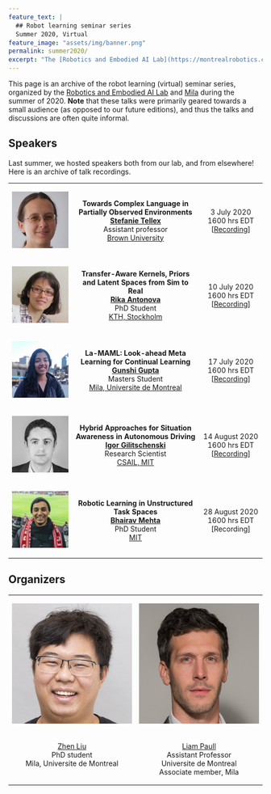 ```yaml
---
feature_text: |
  ## Robot learning seminar series
  Summer 2020, Virtual
feature_image: "assets/img/banner.png"
permalink: summer2020/
excerpt: "The [Robotics and Embodied AI Lab](https://montrealrobotics.ca/) and [Mila](https://mila.quebec/en/) hosted a robot learning seminar series; a set of virtual talks by researchers in this field. Seminars usually take place at 1600 hrs Eastern time on Fridays."
---
```


This page is an archive of the robot learning (virtual) seminar series, organized by the [Robotics and Embodied AI Lab](https://montrealrobotics.ca/) and [Mila](https://mila.quebec/en/) during the summer of 2020. **Note** that these talks were primarily geared towards a small audience (as opposed to our future editions), and thus the talks and discussions are often quite informal.

## Speakers

Last summer, we hosted speakers both from our lab, and from elsewhere! Here is an archive of talk recordings.

<table>
    <!-- Stefanie Tellex -->
    <tr valign="middle">
        <td style="width:25%">
            <div class="col-xs-3">
                <p align="center">
                    <img class="people-pic" src="assets/img/summer2020/stefanie.jpg">
                </p>
            </div>
        </td>
        <td style="width:50%">
            <p align="center">
                <b>Towards Complex Language in Partially Observed Environments</b>
                <br>
                <a href="https://cs.brown.edu/people/stellex/" target="_blank"><b>Stefanie Tellex</b></a>
                <br>
                Assistant professor
                <br>
                <a href="https://www.brown.edu/" target="_blank">Brown University</a>
            </p>
        </td>
        <td style="width:25%">
        	<p align="center">
        		3 July 2020
                <br>
                1600 hrs EDT
                <br>
                [<a href="https://www.youtube.com/watch?v=VqSb-ZZuIwI&ab_channel=Montr%C3%A9alRoboticsandEmbodiedAILab" target="_blank">Recording</a>]
        	</p>
        </td>
    </tr>
    <!-- Rika Antonova -->
    <tr valign="middle">
        <td style="width:25%">
            <div class="col-xs-3">
                <p align="center">
                    <img class="people-pic" src="assets/img/summer2020/rika.jpg">
                </p>
            </div>
        </td>
        <td style="width:50%">
            <p align="center">
                <b>Transfer-Aware Kernels, Priors and Latent Spaces from Sim to Real</b>
                <br>
                <a href="https://www.kth.se/profile/antonova" target="_blank"><b>Rika Antonova</b></a>
                <br>
                PhD Student
                <br>
                <a href="https://www.kth.se/" target="_blank">KTH, Stockholm</a>
            </p>
        </td>
        <td style="width:25%">
            <p align="center">
                10 July 2020
                <br>
                1600 hrs EDT
                <br>
                [<a href="https://www.youtube.com/watch?v=5hILdzazTVY&ab_channel=Montr%C3%A9alRoboticsandEmbodiedAILab" target="_blank">Recording</a>]
            </p>
        </td>
    </tr>
    <!-- Gunshi Gupta -->
    <tr valign="middle">
        <td style="width:25%">
            <div class="col-xs-3">
                <p align="center">
                    <img class="people-pic" src="assets/img/summer2020/gunshi.jpg">
                </p>
            </div>
        </td>
        <td style="width:50%">
            <p align="center">
                <b>La-MAML: Look-ahead Meta Learning for Continual Learning</b>
                <br>
                <a href="https://www.linkedin.com/in/gunshi-gupta/" target="_blank"><b>Gunshi Gupta</b></a>
                <br>
                Masters Student
                <br>
                <a href="https://www.kth.se/" target="_blank">Mila, Universite de Montreal</a>
            </p>
        </td>
        <td style="width:25%">
            <p align="center">
                17 July 2020
                <br>
                1600 hrs EDT
                <br>
                [<a href="https://youtu.be/Ks4oN5ON8EY?t=105" target="_blank">Recording</a>]
            </p>
        </td>
    </tr>
    <!-- Igor Gilitschenski -->
    <tr valign="middle">
        <td style="width:25%">
            <div class="col-xs-3">
                <p align="center">
                    <img class="people-pic" src="assets/img/summer2020/igor.jpg">
                </p>
            </div>
        </td>
        <td style="width:50%">
            <p align="center">
                <b>Hybrid Approaches for Situation Awareness in Autonomous Driving</b>
                <br>
                <a href="https://www.gilitschenski.org/igor/" target="_blank"><b>Igor Gilitschenski</b></a>
                <br>
                Research Scientist
                <br>
                <a href="http://www.csail.mit.edu/" target="_blank">CSAIL, MIT</a>
            </p>
        </td>
        <td style="width:25%">
            <p align="center">
                14 August 2020
                <br>
                1600 hrs EDT
                <br>
                [<a href="https://www.youtube.com/watch?v=ewT0an98RRE&ab_channel=Montr%C3%A9alRoboticsandEmbodiedAILab" target="_blank">Recording</a>]
            </p>
        </td>
    </tr>
    <!-- Bhairav Mehta -->
    <tr valign="middle">
        <td style="width:25%">
            <div class="col-xs-3">
                <p align="center">
                    <img class="people-pic" src="assets/img/summer2020/bhairav.jpg">
                </p>
            </div>
        </td>
        <td style="width:50%">
            <p align="center">
                <b>Robotic Learning in Unstructured Task Spaces</b>
                <br>
                <a href="https://bhairavmehta95.github.io/" target="_blank"><b>Bhairav Mehta</b></a>
                <br>
                PhD Student
                <br>
                <a href="http://www.mit.edu/" target="_blank">MIT</a>
            </p>
        </td>
        <td style="width:25%">
            <p align="center">
                28 August 2020
                <br>
                1600 hrs EDT
                <br>
                [Recording]
            </p>
        </td>
    </tr>
</table>


## Organizers

<table>
    <!-- Photos -->
    <tr valign="bottom">
        <td style="width:40%">
            <div class="col-xs-3">
                <p align="center">
                    <img class="people-pic" src="assets/img/zhen.jpg">
                </p>
            </div>
        </td>
        <td style="width:40%">
            <div class="col-xs-3">
                <p align="center">
                    <img class="people-pic" src="assets/img/liam.png">
                </p>
            </div>
        </td>
    </tr>
    <!-- Names -->
    <tr valign="top">
        <td style="width:40%">
            <div class="col-xs-3">
                <p align="center">
                    <a href="http://itszhen.com/" target="_blank">Zhen Liu</a> <br> PhD student <br> Mila, Universite de Montreal
                </p>
            </div>
        </td>
        <td style="width:40%">
            <div class="col-xs-3">
                <p align="center">
                    <a href="https://liampaull.ca/" target="_blank">Liam Paull</a> <br> Assistant Professor <br> Universite de Montreal <br> Associate member, Mila
                </p>
            </div>
        </td>
    </tr>
</table>
